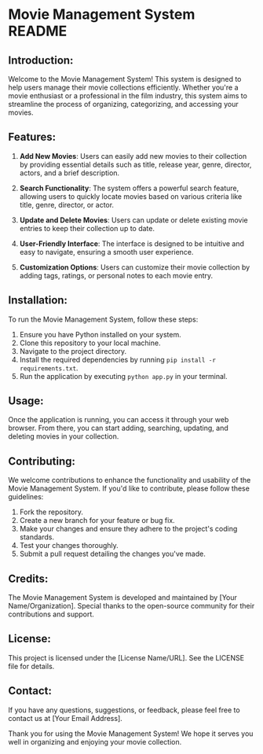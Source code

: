 # Movie Management System README

## Introduction:

Welcome to the Movie Management System! This system is designed to help users manage their movie collections efficiently. Whether you're a movie enthusiast or a professional in the film industry, this system aims to streamline the process of organizing, categorizing, and accessing your movies.

## Features:

1. **Add New Movies**: Users can easily add new movies to their collection by providing essential details such as title, release year, genre, director, actors, and a brief description.

2. **Search Functionality**: The system offers a powerful search feature, allowing users to quickly locate movies based on various criteria like title, genre, director, or actor.

3. **Update and Delete Movies**: Users can update or delete existing movie entries to keep their collection up to date.

4. **User-Friendly Interface**: The interface is designed to be intuitive and easy to navigate, ensuring a smooth user experience.

5. **Customization Options**: Users can customize their movie collection by adding tags, ratings, or personal notes to each movie entry.

## Installation:

To run the Movie Management System, follow these steps:

1. Ensure you have Python installed on your system.
2. Clone this repository to your local machine.
3. Navigate to the project directory.
4. Install the required dependencies by running `pip install -r requirements.txt`.
5. Run the application by executing `python app.py` in your terminal.

## Usage:

Once the application is running, you can access it through your web browser. From there, you can start adding, searching, updating, and deleting movies in your collection.

## Contributing:

We welcome contributions to enhance the functionality and usability of the Movie Management System. If you'd like to contribute, please follow these guidelines:

1. Fork the repository.
2. Create a new branch for your feature or bug fix.
3. Make your changes and ensure they adhere to the project's coding standards.
4. Test your changes thoroughly.
5. Submit a pull request detailing the changes you've made.

## Credits:

The Movie Management System is developed and maintained by [Your Name/Organization]. Special thanks to the open-source community for their contributions and support.

## License:

This project is licensed under the [License Name/URL]. See the LICENSE file for details.

## Contact:

If you have any questions, suggestions, or feedback, please feel free to contact us at [Your Email Address].

Thank you for using the Movie Management System! We hope it serves you well in organizing and enjoying your movie collection.
